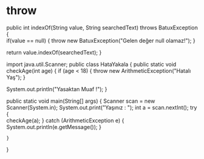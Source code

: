 # throw
public int indexOf(String value, String searchedText) throws BatuxException { 	
if(value == null) { throw new BatuxException("Gelen değer null olamaz!"); 	}
	
return value.indexOf(searchedText);
}

import java.util.Scanner; 
public class HataYakala { 
public static void checkAge(int age) { 
if (age < 18) { 
throw new ArithmeticException("Hatalı Yaş");         }

System.out.println("Yasaktan Muaf !");     }

public static void main(String[] args) { 
Scanner scan = new Scanner(System.in); 
System.out.print("Yaşınız : "); 
int a = scan.nextInt(); 
try {            
checkAge(a);
} catch (ArithmeticException e) {             
System.out.println(e.getMessage());
        }

    }
}
